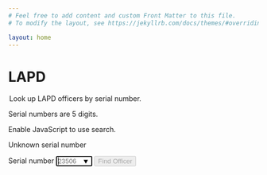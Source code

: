 ```yaml
---
# Feel free to add content and custom Front Matter to this file.
# To modify the layout, see https://jekyllrb.com/docs/themes/#overriding-theme-defaults

layout: home
---
```


# LAPD

<form id='lapdSearch' novalidate class="usa-form">
  <legend class="usa-legend">
    Look up LAPD officers by serial number.
  </legend>
  <div id="validation-alert" class="usa-alert usa-alert--info usa-alert--slim">
    <div class="usa-alert__body">
      <p class="error usa-alert__text" aria-live="polite">
        Serial numbers are 5 digits.
      </p>
    </div>
  </div>

  <noscript>
    <div class="usa-alert usa-alert--error usa-alert--slim">
      <div class="usa-alert__body">
        <p class="usa-alert__text">
          Enable JavaScript to use search.
        </p>
      </div>
    </div>
  </noscript>

  <div id="not-found-error" class="usa-alert usa-alert--error display-none">
    <div class="usa-alert__body">
      <p class="error usa-alert__text">
        Unknown serial number
      </p>
    </div>
  </div>
  <label class="usa-label" for="serial-number">Serial number</label>
  <input
    class="usa-input"
    id="serial-number"
    name="serial-number"
    type="text"
    autocomplete="off"
    autocapitalize="off"
    autocorrect="off"
    autofocus="true"
    required="required"
    size=6
    placeholder="23506"
    pattern="\d{5}"
    list="lapd-serial-numbers"
  />

  <datalist id="lapd-serial-numbers">
    {% for cop in site.data['us']['ca']['police']['los_angeles']['roster-2022-08-20'] %}
      <option value="{{ cop['SerialNo'] }}"/>
    {% endfor %}
  </datalist>

  <input class="usa-button" type="submit" disabled value="Find Officer" />
</form>

<script>
  const form = document.getElementById('lapdSearch')
  const serialNumberField = form.querySelector('input#serial-number')
  const validationAlert = document.getElementById('validation-alert')
  const notFoundError = document.getElementById('not-found-error')
  const searchButton = form.querySelector('input[type="submit"]')

  const knownSerialNumbers =
    Array.from(document.getElementById('lapd-serial-numbers').options)
    .map(option => option.value)

  function findLapdCop(event) {
    event.preventDefault()

    const serialNumber = event.target.querySelector('#serial-number').value

    if (knownSerialNumbers.includes(serialNumber)) {
      const path = `/us/ca/police/los_angeles/${serialNumber}`
      window.location.assign(path)
    } else {
      notFoundError.classList.remove('display-none')
    }
  }

  function validateSerialNumber(event) {
    notFoundError.classList.add('display-none')

    if (serialNumberField.validity.valid) {
      validationAlert.classList.replace('usa-alert--info', 'usa-alert--success')
      searchButton.disabled = false
    } else {
      validationAlert.classList.replace('usa-alert--success', 'usa-alert--info')
      searchButton.disabled = true
    }
  }

  form.addEventListener('submit', findLapdCop)
  serialNumberField.addEventListener('input', validateSerialNumber)
</script>
